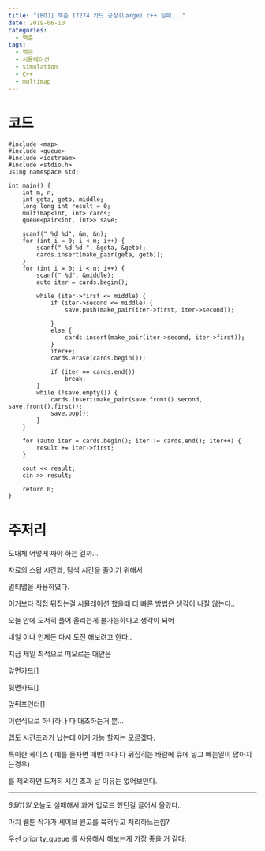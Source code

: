 ```yaml
---
title: "[BOJ] 백준 17274 카드 공장(Large) c++ 실패..."
date: 2019-06-10
categories: 
  - 백준
tags: 
  - 백준
  - 시뮬레이션
  - simulation
  - C++
  - multimap
---
```


# 코드
```
#include <map>
#include <queue>
#include <iostream>
#include <stdio.h>
using namespace std;

int main() {
	int m, n;
	int geta, getb, middle;
	long long int result = 0;
	multimap<int, int> cards;
	queue<pair<int, int>> save;

	scanf(" %d %d", &m, &n);
	for (int i = 0; i < m; i++) {
		scanf(" %d %d ", &geta, &getb);
		cards.insert(make_pair(geta, getb));
	}
	for (int i = 0; i < n; i++) {
		scanf(" %d", &middle);
		auto iter = cards.begin();
		
		while (iter->first <= middle) {
			if (iter->second <= middle) {
				save.push(make_pair(iter->first, iter->second));
				
			}
			else {
				cards.insert(make_pair(iter->second, iter->first));
			}
			iter++;
			cards.erase(cards.begin());

			if (iter == cards.end())
				break;
		}
		while (!save.empty()) {
			cards.insert(make_pair(save.front().second, save.front().first));
			save.pop();
		}
	}
	
	for (auto iter = cards.begin(); iter != cards.end(); iter++) {
		result += iter->first;
	}
	
	cout << result;
	cin >> result;

	return 0;
}

```

# 주저리

도대체 어떻게 짜야 하는 걸까...

자료의 스왑 시간과, 탐색 시간을 줄이기 위해서

멀티맵을 사용하였다. 

이거보다 직접 뒤집는걸 시뮬레이션 했을떄 더 빠른 방법은 생각이 나질 않는다..

오늘 안에 도저히 풀어 올리는게 불가능하다고 생각이 되어

내일 이나 언제든 다시 도전 해보려고 한다..

지금 제일 최적으로 떠오르는 대안은

앞면카드[]

뒷면카드[]

앞뒤포인터[] 

이런식으로 하나하나 다 대조하는거 뿐... 

맵도 시간초과가 났는데 이게 가능 할지는 모르겠다. 

특이한 케이스 ( 예를 들자면 매번 마다 다 뒤집히는 바람에 큐에 넣고 빼는일이 많아지는경우)

를 제외하면 도저히 시간 초과 날 이유는 없어보인다.


----------------------------------------------

*6월11일* 오늘도 실패해서 과거 업로드 했던걸 끌어서 올렸다.. 

마치 웹툰 작가가 세이브 원고를 묵혀두고 처리하느는낌?

우선 priority_queue 를 사용해서 해보는게 가장 좋을 거 같다. 
